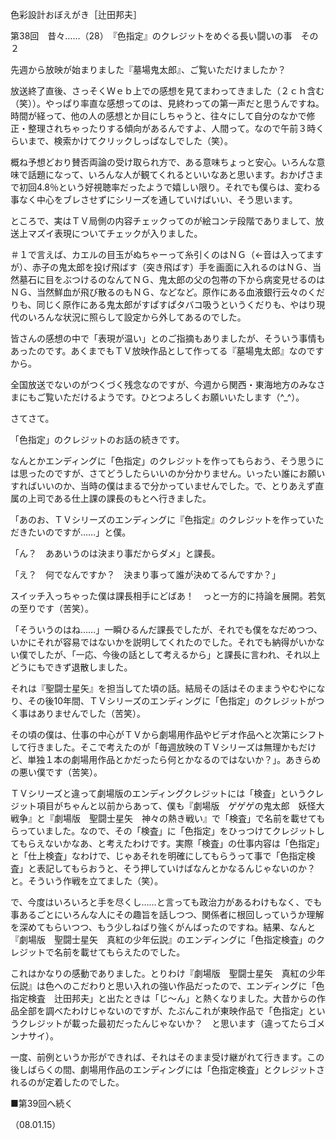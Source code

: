 <!-- source: http://web.archive.org/web/20250215190716/http://www.style.fm/as/05_column/tsujita/tsujita38.shtml -->

色彩設計おぼえがき［辻田邦夫］

第38回　昔々……（28）　『色指定』のクレジットをめぐる長い闘いの事　その２

先週から放映が始まりました『墓場鬼太郎』、ご覧いただけましたか？

放送終了直後、さっそくＷｅｂ上での感想を見てまわってきました（２ｃｈ含む（笑））。やっぱり率直な感想ってのは、見終わっての第一声だと思うんですね。時間が経って、他の人の感想とか目にしちゃうと、往々にして自分のなかで修正・整理されちゃったりする傾向があるんですよ、人間って。なので午前３時くらいまで、検索かけてクリックしっぱなしでした（笑）。

概ね予想どおり賛否両論の受け取られ方で、ある意味ちょっと安心。いろんな意味で話題になって、いろんな人が観てくれるといいなあと思います。おかげさまで初回4.8％という好視聴率だったようで嬉しい限り。それでも僕らは、変わる事なく中心をブレさせずにシリーズを通していけばいい、そう思います。

ところで、実はＴＶ局側の内容チェックってのが絵コンテ段階でありまして、放送上マズイ表現についてチェックが入りました。

＃１で言えば、カエルの目玉がぬちゃーって糸引くのはＮＧ（←音は入ってますが）、赤子の鬼太郎を投げ飛ばす（突き飛ばす）手を画面に入れるのはＮＧ、当然墓石に目をぶつけるのなんてＮＧ、鬼太郎の父の包帯の下から病変見せるのはＮＧ、当然鮮血が飛び散るのもＮＧ、などなど。原作にある血液銀行云々のくだりも、同じく原作にある鬼太郎がすぱすぱタバコ吸うというくだりも、やはり現代のいろんな状況に照らして設定から外してあるのでした。

皆さんの感想の中で「表現が温い」とのご指摘もありましたが、そういう事情もあったのです。あくまでもＴＶ放映作品として作ってる『墓場鬼太郎』なのですから。

全国放送でないのがつくづく残念なのですが、今週から関西・東海地方のみなさまにもご覧いただけるようです。ひとつよろしくお願いいたします（^_^）。

さてさて。

「色指定」のクレジットのお話の続きです。

なんとかエンディングに「色指定」のクレジットを作ってもらおう、そう思うには思ったのですが、さてどうしたらいいのか分かりません。いったい誰にお願いすればいいのか、当時の僕はまるで分かっていませんでした。で、とりあえず直属の上司である仕上課の課長のもとへ行きました。

「あのお、ＴＶシリーズのエンディングに『色指定』のクレジットを作っていただきたいのですが……」と僕。

「ん？　ああいうのは決まり事だからダメ」と課長。

「え？　何でなんですか？　決まり事って誰が決めてるんですか？」

スイッチ入っちゃった僕は課長相手にどばあ！　っと一方的に持論を展開。若気の至りです（苦笑）。

「そういうのはね……」一瞬ひるんだ課長でしたが、それでも僕をなだめつつ、いかにそれが容易ではないかを説明してくれたのでした。それでも納得がいかない僕でしたが、「一応、今後の話として考えるから」と課長に言われ、それ以上どうにもできず退散しました。

それは『聖闘士星矢』を担当してた頃の話。結局その話はそのままうやむやになり、その後10年間、ＴＶシリーズのエンディングに「色指定」のクレジットがつく事はありませんでした（苦笑）。

その頃の僕は、仕事の中心がＴＶから劇場用作品やビデオ作品へと次第にシフトして行きました。そこで考えたのが「毎週放映のＴＶシリーズは無理かもだけど、単独１本の劇場用作品とかだったら何とかなるのではないか？」。あきらめの悪い僕です（苦笑）。

ＴＶシリーズと違って劇場版のエンディングクレジットには「検査」というクレジット項目がちゃんと以前からあって、僕も『劇場版　ゲゲゲの鬼太郎　妖怪大戦争』と『劇場版　聖闘士星矢　神々の熱き戦い』で「検査」で名前を載せてもらっていました。なので、その「検査」に「色指定」をひっつけてクレジットしてもらえないかなあ、と考えたわけです。実際「検査」の仕事内容は「色指定」と「仕上検査」なわけで、じゃあそれを明確にしてもらうって事で「色指定検査」と表記してもらおうと、そう押していけばなんとかなるんじゃないのか？　と。そういう作戦を立てました（笑）。

で、今度はいろいろと手を尽くし……と言っても政治力があるわけもなく、でも事あるごとにいろんな人にその趣旨を話しつつ、関係者に根回しっていうか理解を深めてもらいつつ、もう少しねばり強くがんばったのですね。結果、なんと『劇場版　聖闘士星矢　真紅の少年伝説』のエンディングに「色指定検査」のクレジットで名前を載せてもらえたのでした。

これはかなりの感動でありました。とりわけ『劇場版　聖闘士星矢　真紅の少年伝説』は色へのこだわりと思い入れの強い作品だったので、エンディングに「色指定検査　辻田邦夫」と出たときは「じ〜ん」と熱くなりました。大昔からの作品全部を調べたわけじゃないのですが、たぶんこれが東映作品で「色指定」というクレジットが載った最初だったんじゃないか？　と思います（違ってたらゴメンナサイ）。

一度、前例というか形ができれば、それはそのまま受け継がれて行きます。この後しばらくの間、劇場用作品のエンディングには「色指定検査」とクレジットされるのが定着したのでした。

■第39回へ続く

（08.01.15）
